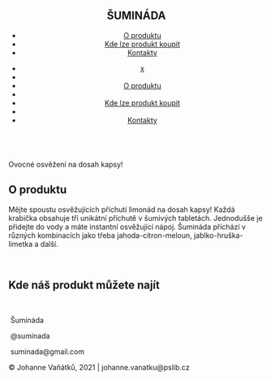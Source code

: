 <!DOCTYPE html>
<html lang="cs">
<head>
    <meta charset="UTF-8">
    <meta name="viewport" content="width=device-width, initial-scale=1.0">
    <link rel="stylesheet" href="./style.css">
    <link rel="stylesheet" href="./fonts.css">
    <title>Document</title>
</head>
<body>
    <header id="head">
        <div><h2>ŠUMINÁDA</h2></div>
        <ul class="navReg">
            <li><a href="#secAbout">O produktu</a></li>
            <li><a href="#secShop">Kde lze produkt koupit</a></li>
            <li><a href="#secCont">Kontakty</a></li>
        </ul>
        <a href="#navMob" class="menu">
            <div class="menuLine"></div>
            <div class="menuLine"></div>
            <div class="menuLine"></div>
        </a>
            <ul class="navMob" id="navMob">
                <li><a href="#head"><span>x</span></a></li>
                <li class="navLine"></li>
                <li><a href="#secAbout">O produktu</a></li>
                <li class="navLine"></li>
                <li><a href="#secShop">Kde lze produkt koupit</a></li>
                <li class="navLine"></li>
                <li><a href="#secCont">Kontakty</a></li>
            </ul>
    </header>
    <main>
        <section class="secFirst" id="secFirst">
            <div>
            <div class="Slogo">
                <img src="./images/LOGO.png" alt="">
                <div class="line"></div>
                <p>Ovocné osvěžení na dosah kapsy!</p>
            </div>
            </div>
        </section>
        <section class="secAbout" id="secAbout">
            <div> 
                <div class="aboutText">
                <h2>O produktu</h2>
                <p>
                    Mějte spoustu osvěžujících příchutí limonád na dosah kapsy! Každá krabička obsahuje tři unikátní příchutě v šumivých tabletách. Jednodušše je přidejte do vody a máte instantní osvěžující nápoj. 
                    Šumináda příchází v různých kombinacích jako třeba jahoda-citron-meloun, jablko-hruška-limetka a další.</p>
                </div>
                <img src="./images/SUM1.png" alt="" class="sum1">
                <div>
                    <img src="./images/SUM2.png" alt="">
                    <img src="./images/SUM3.png" alt="">
                    <img src="./images/SUM4.png" alt="">
                    <img src="./images/SUM5.png" alt="">
                </div>
            </div>
        </section>
        <section class="secShop" id="secShop">
            <h2>Kde náš produkt můžete najít</h2>
            <div>
                <img src="./images/albert.png" alt="" class="ShA">
                <img src="./images/kauf.png" alt="" class="ShK">
                <img src="./images/penny.png" alt="" class="ShP">
                <img src="./images/tesco.png" alt="" class="ShT">
            </div>
        </section>
        <section class="secCont" id="secCont">
            <div>
                <div>
                <p><img src="./images/facebook.svg" alt=""> Šumináda</p>
                <p><img src="./images/instagram.svg" alt=""> @suminada</p>
                <p><img src="./images/email.svg" alt=""> suminada@gmail.com</p>
                </div>
            </div>
        </section>
    </main>
<div class="footCont">
    <footer>
        <div>
            © Johanne Vaňátků, 2021  |  johanne.vanatku@pslib.cz
        </div>
    </footer>
</div>
</body>
</html>
